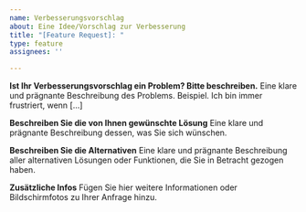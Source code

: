 ```yaml
---
name: Verbesserungsvorschlag
about: Eine Idee/Vorschlag zur Verbesserung
title: "[Feature Request]: "
type: feature
assignees: ''

---
```


**Ist Ihr Verbesserungsvorschlag ein Problem? Bitte beschreiben.**
Eine klare und prägnante Beschreibung des Problems. Beispiel. Ich bin immer frustriert, wenn [...]

**Beschreiben Sie die von Ihnen gewünschte Lösung**
Eine klare und prägnante Beschreibung dessen, was Sie sich wünschen.

**Beschreiben Sie die Alternativen**
Eine klare und prägnante Beschreibung aller alternativen Lösungen oder Funktionen, die Sie in Betracht gezogen haben.

**Zusätzliche Infos**
Fügen Sie hier weitere Informationen oder Bildschirmfotos zu Ihrer Anfrage hinzu.
